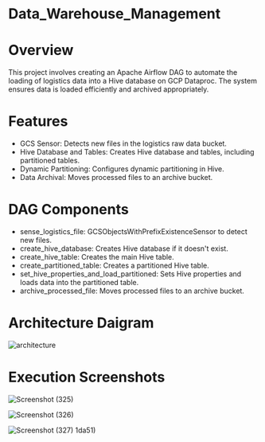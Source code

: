 # Data_Warehouse_Management

# Overview
This project involves creating an Apache Airflow DAG to automate the loading of logistics data into a Hive database on GCP Dataproc. The system ensures data is loaded efficiently and archived appropriately.

# Features
 + GCS Sensor: Detects new files in the logistics raw data bucket.
 + Hive Database and Tables: Creates Hive database and tables, including partitioned tables.
 + Dynamic Partitioning: Configures dynamic partitioning in Hive.
 + Data Archival: Moves processed files to an archive bucket.
 
 # DAG Components
 + sense_logistics_file: GCSObjectsWithPrefixExistenceSensor to detect new files.
 + create_hive_database: Creates Hive database if it doesn't exist.
 + create_hive_table: Creates the main Hive table.
 + create_partitioned_table: Creates a partitioned Hive table.
 + set_hive_properties_and_load_partitioned: Sets Hive properties and loads data into the partitioned table.
 + archive_processed_file: Moves processed files to an archive bucket.

# Architecture Daigram

![architecture](https://github.com/user-attachments/assets/e18eb209-8c16-4332-a0f7-3f17a8163ee7)

# Execution Screenshots
![Screenshot (325)](https://github.com/user-attachments/assets/1228d2ef-0c83-41af-9150-80de155c0cec)

![Screenshot (326)](https://github.com/user-attachments/assets/16d8436c-aaed-4935-b8bf-f197b0b)

![Screenshot (327)](https://github.com/user-attachments/assets/fe7307ee-10ed-44d3-8830-bbcc7e803350)
1da51)


